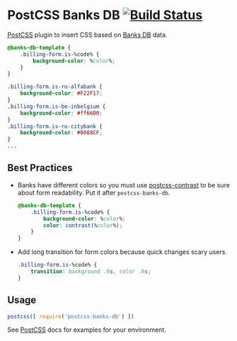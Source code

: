 # PostCSS Banks DB [![Build Status][ci-img]][ci]

[PostCSS] plugin to insert CSS based on [Banks DB] data.

[PostCSS]: https://github.com/postcss/postcss
[Banks DB]: https://github.com/ramoona/banks-db
[ci-img]:  https://travis-ci.org/ramoona/postcss-banks-db.svg
[ci]:      https://travis-ci.org/ramoona/postcss-banks-db

```css
@banks-db-template {
    .billing-form.is-%code% {
        background-color: %color%;
    }
}
```

```css
.billing-form.is-ru-alfabank {
    background-color: #F22F17;
}
.billing-form.is-be-inbelgium {
    background-color: #ff6600;
}
.billing-form.is-ru-citybank {
    background-color: #0088CF;
}
...
```

## Best Practices

*  Banks have different colors so you must use [postcss-contrast](https://github.com/stephenway/postcss-contrast) to be sure about form readability. Put it after `postcss-banks-db`.

    ```css
    @banks-db-template {
        .billing-form.is-%code% {
            background-color: %color%;
            color: contrast(%color%);
        }
    }
    ```

*  Add long transition for form colors because quick changes scary users.

    ```css
    .billing-form.is-%code% {
        transition: background .6s, color .6s;
    }
    ```

## Usage

```js
postcss([ require('postcss-banks-db') ])
```

See [PostCSS] docs for examples for your environment.
